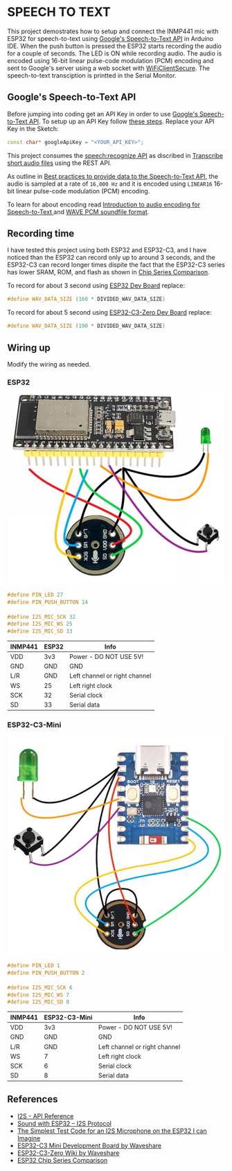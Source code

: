 # SPEECH TO TEXT

This project demostrates how to setup and connect the INMP441 mic with ESP32 for speech-to-text using [Google's Speech-to-Text API](https://cloud.google.com/speech-to-text) in Arduino IDE. When the push button is pressed the ESP32 starts recording the audio for a couple of seconds. The LED is ON while recording audio. The audio is encoded using 16-bit linear pulse-code modulation (PCM) encoding and sent to Google's server using a web socket with [WiFiClientSecure](https://github.com/espressif/arduino-esp32/tree/master/libraries/WiFiClientSecure). The speech-to-text transciption is printted in the Serial Monitor.

## Google's Speech-to-Text API

Before jumping into coding get an API Key in order to use [Google's Speech-to-Text API](https://cloud.google.com/speech-to-text). To setup up an API Key follow [these steps](https://support.google.com/googleapi/answer/6158862). Replace your API Key in the Sketch:

```c++
const char* googleApiKey = "<YOUR_API_KEY>";
```

This project consumes the [speech:recognize API](https://cloud.google.com/speech-to-text/docs/reference/rest/v1/speech/recognize) as discribed in [Transcribe short audio files](https://cloud.google.com/speech-to-text/docs/sync-recognize) using the REST API.

As outline in [Best practices to provide data to the Speech-to-Text API](https://cloud.google.com/speech-to-text/docs/best-practices-provide-speech-data), the audio is sampled at a rate of `16,000 Hz` and it is encoded using `LINEAR16` 16-bit linear pulse-code modulation (PCM) encoding.

To learn for about encoding read [Introduction to audio encoding for Speech-to-Text ](https://cloud.google.com/speech-to-text/docs/encoding) and [WAVE PCM soundfile format](http://soundfile.sapp.org/doc/WaveFormat/).

## Recording time

I have tested this project using both ESP32 and ESP32-C3, and I have noticed than the ESP32 can record only up to around 3 seconds, and the ESP32-C3 can record longer times dispite the fact that the ESP32-C3 series has lower SRAM, ROM, and flash as shown in [Chip Series Comparison](https://docs.espressif.com/projects/esp-idf/en/v4.3/esp32c3/hw-reference/chip-series-comparison.html).

To record for about 3 second using [ESP32 Dev Board](../docs/ESP32-DevKitC_GSG_Ver1.4_2017.pdf) replace:

```c++
#define WAV_DATA_SIZE (160 * DIVIDED_WAV_DATA_SIZE)
```

To record for about 5 second using [ESP32-C3-Zero Dev Board](https://www.waveshare.com/esp32-c3-zero.htm) replace:

```c++
#define WAV_DATA_SIZE (190 * DIVIDED_WAV_DATA_SIZE)
```


## Wiring up

Modify the wiring as needed.

### ESP32

<div align="center">
<img src="../docs/stt_ESP32_INMP441_connections.png">
</div>

```c++
#define PIN_LED 27
#define PIN_PUSH_BUTTON 14

#define I2S_MIC_SCK 32
#define I2S_MIC_WS 25
#define I2S_MIC_SD 33
```

|INMP441 | ESP32| Info|
|---|---|---|
|VDD|3v3|Power - DO NOT USE 5V!|
|GND|GND| GND|
|L/R|GND|Left channel or right channel|
|WS|25|Left right clock|
|SCK|32|Serial clock|
|SD|33|Serial data|

### ESP32-C3-Mini

<div align="center">
<img src="../docs/stt_ESP32-C3_INMP441_connections.jpg">
</div>

```c++
#define PIN_LED 1
#define PIN_PUSH_BUTTON 2

#define I2S_MIC_SCK 6
#define I2S_MIC_WS 7
#define I2S_MIC_SD 8
```

|INMP441 | ESP32-C3-Mini| Info|
|---|---|---|
|VDD|3v3|Power - DO NOT USE 5V!|
|GND|GND| GND|
|L/R|GND|Left channel or right channel|
|WS|7|Left right clock|
|SCK|6|Serial clock|
|SD|8|Serial data|

## References

- [I2S - API Reference](https://docs.espressif.com/projects/esp-idf/en/v3.3.5/api-reference/peripherals/i2s.html)
- [Sound with ESP32 – I2S Protocol](https://dronebotworkshop.com/esp32-i2s/)
- [The Simplest Test Code for an I2S Microphone on the ESP32 I can Imagine](https://github.com/atomic14/esp32-i2s-mic-test/tree/main)
- [ESP32-C3 Mini Development Board by Waveshare](https://www.waveshare.com/esp32-c3-zero.htm)
- [ESP32-C3-Zero Wiki by Waveshare](https://www.waveshare.com/wiki/ESP32-C3-Zero)
- [ESP32 Chip Series Comparison](https://docs.espressif.com/projects/esp-idf/en/v4.3/esp32c3/hw-reference/chip-series-comparison.html)
